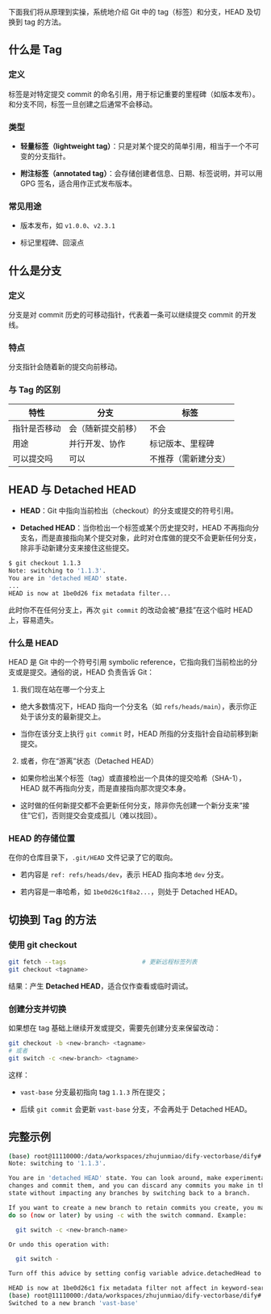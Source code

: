 
下面我们将从原理到实操，系统地介绍 Git 中的 tag（标签）和分支，HEAD 及切换到 tag 的方法。

## 什么是 Tag

### 定义

标签是对特定提交 commit 的命名引用，用于标记重要的里程碑（如版本发布）。和分支不同，标签一旦创建之后通常不会移动。

### 类型

- **轻量标签（lightweight tag）**：只是对某个提交的简单引用，相当于一个不可变的分支指针。
  
- **附注标签（annotated tag）**：会存储创建者信息、日期、标签说明，并可以用 GPG 签名，适合用作正式发布版本。

### 常见用途

- 版本发布，如 `v1.0.0`、`v2.3.1`

- 标记里程碑、回滚点

## 什么是分支

### 定义

分支是对 commit 历史的可移动指针，代表着一条可以继续提交 commit 的开发线。

### 特点

分支指针会随着新的提交向前移动。

### 与 Tag 的区别

|特性|分支|标签|
|---|---|---|
|指针是否移动|会（随新提交前移）|不会|
|用途|并行开发、协作|标记版本、里程碑|
|可以提交吗|可以|不推荐（需新建分支）|

## HEAD 与 Detached HEAD

- **HEAD**：Git 中指向当前检出（checkout）的分支或提交的符号引用。

- **Detached HEAD**：当你检出一个标签或某个历史提交时，HEAD 不再指向分支名，而是直接指向某个提交对象，此时对仓库做的提交不会更新任何分支，除非手动新建分支来接住这些提交。

```bash
$ git checkout 1.1.3
Note: switching to '1.1.3'.
You are in 'detached HEAD' state.
...
HEAD is now at 1be0d26 fix metadata filter...
```

此时你不在任何分支上，再次 `git commit` 的改动会被“悬挂”在这个临时 HEAD 上，容易遗失。

### 什么是 HEAD

HEAD 是 Git 中的一个符号引用 symbolic reference，它指向我们当前检出的分支或是提交。通俗的说，HEAD 负责告诉 Git：

1. 我们现在站在哪一个分支上

- 绝大多数情况下，HEAD 指向一个分支名（如 `refs/heads/main`），表示你正处于该分支的最新提交上。

- 当你在该分支上执行 `git commit` 时，HEAD 所指的分支指针会自动前移到新提交。

2. 或者，你在“游离”状态（Detached HEAD）

- 如果你检出某个标签（tag）或直接检出一个具体的提交哈希（SHA-1），HEAD 就不再指向分支，而是直接指向那次提交本身。

- 这时做的任何新提交都不会更新任何分支，除非你先创建一个新分支来“接住”它们，否则提交会变成孤儿（难以找回）。

### HEAD 的存储位置

在你的仓库目录下，`.git/HEAD` 文件记录了它的取向。

- 若内容是 `ref: refs/heads/dev`，表示 HEAD 指向本地 `dev` 分支。
 
- 若内容是一串哈希，如 `1be0d26c1f8a2...`，则处于 Detached HEAD。

## 切换到 Tag 的方法

### 使用 git checkout 

```bash
git fetch --tags                     # 更新远程标签列表
git checkout <tagname>
```

结果：产生 **Detached HEAD**，适合仅作查看或临时调试。

### 创建分支并切换

如果想在 tag 基础上继续开发或提交，需要先创建分支来保留改动：

```bash
git checkout -b <new-branch> <tagname>
# 或者
git switch -c <new-branch> <tagname>
```

这样：

- `vast-base` 分支最初指向 tag `1.1.3` 所在提交；

- 后续 `git commit` 会更新 `vast-base` 分支，不会再处于 Detached HEAD。

## 完整示例

```bash
(base) root@11110000:/data/workspaces/zhujunmiao/dify-vectorbase/dify# git checkout 1.1.3
Note: switching to '1.1.3'.

You are in 'detached HEAD' state. You can look around, make experimental
changes and commit them, and you can discard any commits you make in this
state without impacting any branches by switching back to a branch.

If you want to create a new branch to retain commits you create, you may
do so (now or later) by using -c with the switch command. Example:

  git switch -c <new-branch-name>

Or undo this operation with:

  git switch -

Turn off this advice by setting config variable advice.detachedHead to false

HEAD is now at 1be0d26c1 fix metadata filter not affect in keyword-search and fulltext-search (#16644)
(base) root@11110000:/data/workspaces/zhujunmiao/dify-vectorbase/dify# git checkout -b vast-base 1.1.3
Switched to a new branch 'vast-base'
```


